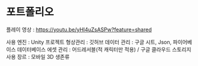 # 포트폴리오
플레이 영상 : https://youtu.be/yHl4uZsASPw?feature=shared

사용 엔진 : Unity
프로젝트 형상관리 : 깃허브
데이터 관리 : 구글 시트, Json, 파이어베이스 데이터베이스
에셋 관리 : 어드레서블(적 캐릭터만 적용) / 구글 클라우드 스토리지 사용
장르 : 모바일 3D 생존류


